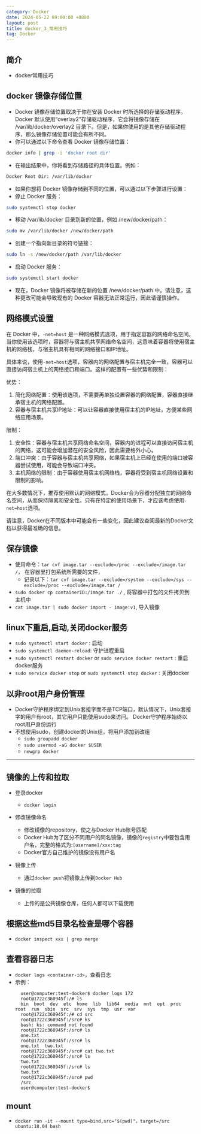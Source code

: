 ```yaml
---
category: Docker
date: 2024-05-22 09:00:00 +0800
layout: post
title: docker_3_常用技巧
tag: Docker
---
```

## 简介

+ docker常用技巧

## docker 镜像存储位置

+ Docker 镜像存储位置取决于你在安装 Docker 时所选择的存储驱动程序。Docker 默认使用“overlay2”存储驱动程序，它会将镜像存储在 /var/lib/docker/overlay2 目录下。但是，如果你使用的是其他存储驱动程序，那么镜像存储位置可能会有所不同。
+ 你可以通过以下命令查看 Docker 镜像存储位置：
```bash
docker info | grep -i 'docker root dir'
```
+ 在输出结果中，你将看到存储路径的具体位置。例如：
```bash
Docker Root Dir: /var/lib/docker
```

+ 如果你想将 Docker 镜像存储到不同的位置，可以通过以下步骤进行设置：
+ 停止 Docker 服务：
```bash
sudo systemctl stop docker
```
+ 移动 /var/lib/docker 目录到新的位置，例如 /new/docker/path：
```bash
sudo mv /var/lib/docker /new/docker/path
```
+ 创建一个指向新目录的符号链接：
```bash
sudo ln -s /new/docker/path /var/lib/docker
```
+ 启动 Docker 服务：
```bash
sudo systemctl start docker
```
+ 现在，Docker 镜像将被存储在新的位置 /new/docker/path 中。请注意，这种更改可能会导致现有的 Docker 容器无法正常运行，因此请谨慎操作。

## 网络模式设置

在 Docker 中，`-net=host` 是一种网络模式选项，用于指定容器的网络命名空间。当你使用该选项时，容器将与宿主机共享网络命名空间，这意味着容器将使用宿主机的网络栈，与宿主机具有相同的网络接口和IP地址。

具体来说，使用`-net=host`选项，容器内的网络配置与宿主机完全一致，容器可以直接访问宿主机上的网络接口和端口。这样的配置有一些优势和限制：

优势：
1. 简化网络配置：使用该选项，不需要再单独设置容器的网络配置，容器直接继承宿主机的网络配置。
2. 容器与宿主机共享IP地址：可以让容器直接使用宿主机的IP地址，方便某些网络应用场景。

限制：
1. 安全性：容器与宿主机共享网络命名空间，容器内的进程可以直接访问宿主机的网络，这可能会增加潜在的安全风险，因此需要格外小心。
2. 端口冲突：由于容器与宿主机共享网络，如果宿主机上已经在使用的端口被容器尝试使用，可能会导致端口冲突。
3. 主机网络的限制：由于容器使用宿主机网络栈，容器将受到宿主机网络设置和限制的影响。

在大多数情况下，推荐使用默认的网络模式，Docker会为容器分配独立的网络命名空间，从而保持隔离和安全性。只有在特定的使用场景下，才应该考虑使用`-net=host`选项。

请注意，Docker在不同版本中可能会有一些变化，因此建议查阅最新的Docker文档以获得最准确的信息。

## 保存镜像

+ 使用命令：`tar cvf image.tar --exclude=/proc --exclude=/image.tar /`， 在容器里打包系统所需要的文件，
  - 记录以下：`tar cvf image.tar --exclude=/system --exclude=/sys --exclude=/proc --exclude=/image.tar /`
+ `sudo docker cp containerID:/image.tar ./` , 将容器中打包的文件拷贝到主机中
+ `cat image.tar | sudo docker import - image:v1`, 导入镜像

## linux下重启,启动,关闭docker服务

+ `sudo systemctl start docker` : 启动
+ `sudo systemctl daemon-reload`: 守护进程重启
+ `sudo systemctl restart docker` or `sudo service docker restart` : 重启docker服务
+ `sudo service docker stop` or `sudo systemctl stop docker` : 关闭docker

## 以非root用户身份管理

+ Docker守护程序绑定到Unix套接字而不是TCP端口，默认情况下，Unix套接字的用户有root，其它用户只能使用sudo来访问。 Docker守护程序始终以root用户身份运行
+ 不想使用sudo，创建docker的Unix组，将用户添加到改组
  - `sudo groupadd docker`
  - `sudo usermod -aG docker $USER`
  - `newgrp docker`

---

## 镜像的上传和拉取

+ 登录docker 
  + `docker login`

+ 修改镜像命名
  + 修改镜像的repository，使之与Docker Hub账号匹配
  + Docker Hub为了区分不同用户的同名镜像，镜像的`registry`中要包含用户名，完整的格式为:`[username]/xxx:tag`
  + Docker官方自己维护的镜像没有用户名

+ 镜像上传
  + 通过`docker push`将镜像上传到`Docker Hub`

+ 镜像的拉取
  + 上传的是公共镜像仓库，任何人都可以下载使用

## 根据这些md5目录名检查是哪个容器

+ `docker inspect xxx | grep merge`


## 查看容器日志

+ `docker logs <container-id>`，查看日志
+ 示例：
  ```
    user@computer:test-docker$ docker logs 172
    root@1722c360945f:/# ls
    bin  boot  dev  etc  home  lib  lib64  media  mnt  opt  proc  root  run  sbin  src  srv  sys  tmp  usr  var
    root@1722c360945f:/# cd src
    root@1722c360945f:/src# ks
    bash: ks: command not found
    root@1722c360945f:/src# ls
    one.txt
    root@1722c360945f:/src# ls
    one.txt  two.txt
    root@1722c360945f:/src# cat two.txt
    root@1722c360945f:/src# ls
    two.txt
    root@1722c360945f:/src# ls
    two.txt
    root@1722c360945f:/src# pwd
    /src
    user@computer:test-docker$ 
  ``` 

## mount

+ `docker run -it --mount type=bind,src="$(pwd)"，target=/src ubuntu:18.04 bash` 
